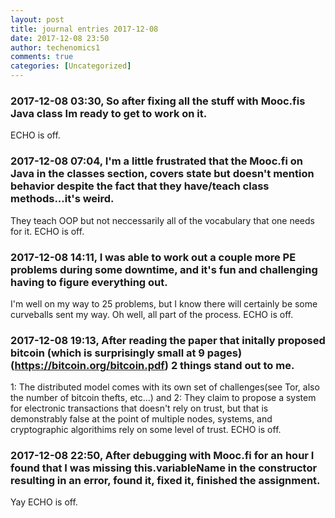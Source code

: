 ```yaml
---
layout: post
title: journal entries 2017-12-08
date: 2017-12-08 23:50
author: techenomics1
comments: true
categories: [Uncategorized]
---
```

### 2017-12-08 03:30, So after fixing all the stuff with Mooc.fis Java class Im ready to get to work on it.  
ECHO is off.
### 2017-12-08 07:04, I'm a little frustrated that the Mooc.fi on Java in the classes section, covers state but doesn't mention behavior despite the fact that they have/teach class methods...it's weird.  
They teach OOP but not neccessarily all of the vocabulary that one needs for it. 
ECHO is off.
### 2017-12-08 14:11, I was able to work out a couple more PE problems during some downtime, and it's fun and challenging having to figure everything out.  
I'm well on my way to 25 problems, but I know there will certainly be some curveballs sent my way.  Oh well, all part of the process. 
ECHO is off.
### 2017-12-08 19:13, After reading the paper that initally proposed bitcoin (which is surprisingly small at 9 pages)(https://bitcoin.org/bitcoin.pdf) 2 things stand out to me.  
1:  The distributed model comes with its own set of challenges(see Tor, also the number of bitcoin thefts, etc...) and 2: They claim to propose a system for electronic transactions that doesn't rely on trust, but that is demonstrably false at the point of multiple nodes, systems, and cryptographic algorithims rely on some level of trust. 
ECHO is off.
### 2017-12-08 22:50, After debugging with Mooc.fi for an hour I found that I was missing this.variableName in the constructor resulting in an error, found it, fixed it, finished the assignment.  
Yay 
ECHO is off.
